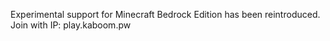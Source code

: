 Experimental support for Minecraft Bedrock Edition has been reintroduced. Join with IP: play.kaboom.pw
